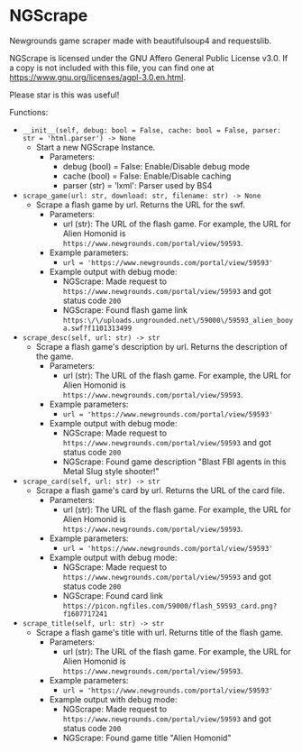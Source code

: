 # NGScrape
Newgrounds game scraper made with beautifulsoup4 and requestslib.

NGScrape is licensed under the GNU Affero General Public License v3.0. If a copy is not included with this file, you can find one at https://www.gnu.org/licenses/agpl-3.0.en.html.

Please star is this was useful!

Functions:
- `__init__(self, debug: bool = False, cache: bool = False, parser: str = 'html.parser') -> None`
    - Start a new NGScrape Instance.
        - Parameters:
            - debug (bool) = False: Enable/Disable debug mode
            - cache (bool) = False: Enable/Disable caching
            - parser (str) = 'lxml': Parser used by BS4
- `scrape_game(url: str, download: str, filename: str) -> None`
    - Scrape a flash game by url. Returns the URL for the swf.
        - Parameters:
            - url (str): The URL of the flash game. For example, the URL for Alien Homonid is `https://www.newgrounds.com/portal/view/59593`.
        - Example parameters:
            - `url = 'https://www.newgrounds.com/portal/view/59593'`
        - Example output with debug mode:
            - NGScrape: Made request to `https://www.newgrounds.com/portal/view/59593` and got status code `200`
            - NGScrape: Found flash game link `https:\/\/uploads.ungrounded.net\/59000\/59593_alien_booya.swf?f1101313499`
- `scrape_desc(self, url: str) -> str`
    - Scrape a flash game's description by url. Returns the description of the game.
        - Parameters:
            - url (str): The URL of the flash game. For example, the URL for Alien Homonid is `https://www.newgrounds.com/portal/view/59593`.
        - Example parameters:
            - `url = 'https://www.newgrounds.com/portal/view/59593'`
        - Example output with debug mode:
            - NGScrape: Made request to `https://www.newgrounds.com/portal/view/59593` and got status code `200`
            - NGScrape: Found game description "Blast FBI agents in this Metal Slug style shooter!"
- `scrape_card(self, url: str) -> str`
    - Scrape a flash game's card by url. Returns the URL of the card file.
        - Parameters:
            - url (str): The URL of the flash game. For example, the URL for Alien Homonid is `https://www.newgrounds.com/portal/view/59593`.
        - Example parameters:
            - `url = 'https://www.newgrounds.com/portal/view/59593'`
        - Example output with debug mode:
            - NGScrape: Made request to `https://www.newgrounds.com/portal/view/59593` and got status code `200`
            - NGScrape: Found card link `https://picon.ngfiles.com/59000/flash_59593_card.png?f1607717241`
- `scrape_title(self, url: str) -> str`
    - Scrape a flash game's title with url. Returns title of the flash game.
        - Parameters:
            - url (str): The URL of the flash game. For example, the URL for Alien Homonid is `https://www.newgrounds.com/portal/view/59593`.
        - Example parameters:
            - `url = 'https://www.newgrounds.com/portal/view/59593'`
        - Example output with debug mode:
            - NGScrape: Made request to `https://www.newgrounds.com/portal/view/59593` and got status code `200`
            - NGScrape: Found game title "Alien Homonid"